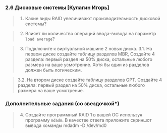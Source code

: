 ### 2.6 Дисковые системы [Кулагин Игорь]

>1. Какие виды RAID увеличивают производительность дисковой системы?

>2. Влияет ли количество операций ввода-вывода на параметр ```load average```?

>3. Подключите к виртуальной машине 2 новых диска.
>3.1. На первом диске создайте таблицу разделов MBR, Создайте 4 раздела: первый раздел на 50% диска, остальные любого размера на ваше усмотрение. Хотя бы один из разделов должен быть логическим.

>3.2. На втором диске создайте таблицу разделов GPT. Создайте 4 раздела: первый раздел на 50% диска, остальные любого размера на ваше усмотрение.

### Дополнительные задания (со звездочкой*)
>4. Создайте программный RAID 1 в вашей ОС используя программу ```mdadm```. В качестве ответа приложите скриншот вывода команды mdadm -D /dev/md0

